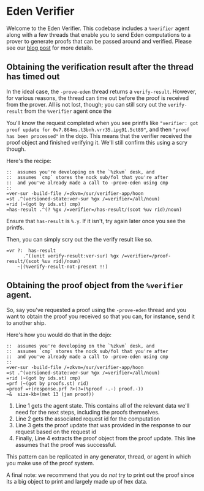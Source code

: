 # Eden Verifier

Welcome to the Eden Verifier. This codebase includes a `%verifier` agent along with a few threads that enable you to send Eden computations to a prover to generate proofs that can be passed around and verified. Please see our [blog post](https://zorp.io/blog/hackathon/) for more details.




## Obtaining the verification result after the thread has timed out

In the ideal case, the `-prove-eden` thread returns a `verify-result`.
However, for various reasons, the thread can time out before the proof is received from the prover.
All is not lost, though; you can still scry out the `verify-result` from the `%verifier` agent once the 


You'll know the request completed when you see printfs like `"verifier: got proof update for 0v7.864ms.t3bnh.vrr35.ipg91.5ct89"`, and then `"proof has been processed"` in the dojo. This means that the verifier received the proof object and finished verifying it. We'll still confirm this using a scry though.


Here's the recipe:

```hoon
::  assumes you're developing on the `%zkvm` desk, and
::  assumes `cmp` stores the nock sub/fol that you're after
::  and you've already made a call to -prove-eden using cmp
::
=ver-sur -build-file /=zkvm=/sur/verifier-app/hoon
=st .^(versioned-state:ver-sur %gx /=verifier=/all/noun)
=rid (~(got by ids.st) cmp)
=has-result .^(? %gx /=verifier=/has-result/(scot %uv rid)/noun)
```
Ensure that `has-result` is `%.y`. If it isn't, try again later once you see the printfs.

Then, you can simply scry out the the verify result like so.


```hoon
=vr ?:  has-result
      .^((unit verify-result:ver-sur) %gx /=verifier=/proof-result/(scot %uv rid)/noun)
    ~|(%verify-result-not-present !!)
```



## Obtaining the proof object from the `%verifier` agent.

So, say you've requested a proof using the `-prove-eden` thread and you want to obtain
the proof you received so that you can, for instance, send it to another ship.

Here's how you would do that in the dojo:


```hoon
::  assumes you're developing on the `%zkvm` desk, and
::  assumes `cmp` stores the nock sub/fol that you're after
::  and you've already made a call to -prove-eden using cmp
::
=ver-sur -build-file /=zkvm=/sur/verifier-app/hoon
=st .^(versioned-state:ver-sur %gx /=verifier=/all/noun)
=rid (~(got by ids.st) cmp)
=prf (~(got by proofs.st) rid)
=proof =+(response.prf ?>(?=(%proof -.-) proof.-))
~&  size-kb+(met 13 (jam proof))
```

1. Line 1 gets the agent state. This contains all of the relevant data we'll need for the next steps, including the proofs themselves.
2. Line 2 gets the associated request id for the computation
3. Line 3 gets the proof update that was provided in the response to our request based on the request id
4. Finally, Line 4 extracts the proof object from the proof update. This line assumes that the proof was successful.

This pattern can be replicated in any generator, thread, or agent in which you make use of the proof system.

A final note: we recommend that you do *not* try to print out the proof since its a big object to print and largely made up of hex data.




